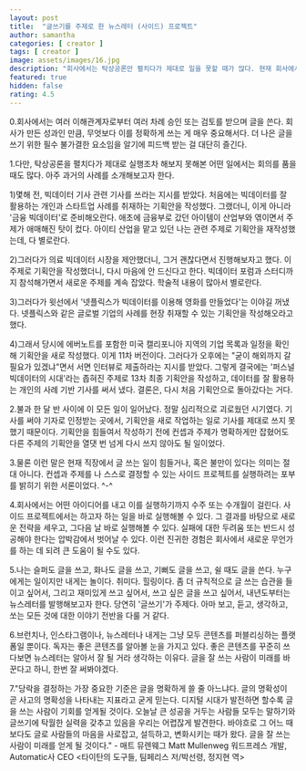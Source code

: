 ```yaml
---
layout: post
title:  "글쓰기를 주제로 한 뉴스레터 (사이드) 프로젝트"
author: samantha
categories: [ creator ]
tags: [ creator ]
image: assets/images/16.jpg
description: "회사에서는 탁상공론만 펼치다가 제대로 일을 못할 때가 많다. 현재 회사에서는 물론 만족한다. 다만 나 스스로 컨셉과 주제를 결정할 수 있는 프로젝트를 통한 성장이 필요할 때를 느꼈다. 주제는 뉴스레터다."
featured: true
hidden: false
rating: 4.5
---
```


0.회사에서는 여러 이해관계자로부터 여러 차례 승인 또는 검토를 받으며 글을 쓴다. 회사가 만든 성과인 만큼, 무엇보다 이를 정확하게 쓰는 게 매우 중요해서다. 더 나은 글을 쓰기 위한 필수 불가결한 요소임을 알기에 피드백 받는 걸 대단히 즐긴다.

1.다만, 탁상공론을 펼치다가 제대로 실행조차 해보지 못해본 어떤 일에서는 회의를 품을 때도 많다. 아주 과거의 사례를 소개해보고자 한다.

1)몇해 전, 빅데이터 기사 관련 기사를 쓰라는 지시를 받았다. 처음에는 빅데이터를 잘 활용하는 개인과 스타트업 사례를 취재하는 기획안을 작성했다. 그랬더니, 이게 아니라 '금융 빅데이터'로 준비해오란다. 애초에 금융부로 갔던 아이템이 산업부와 엮이면서 주제가 애매해진 탓이 컸다. 아이티 산업을 맡고 있던 나는 관련 주제로 기획안을 재작성했는데, 다 별로란다.

2)그러다가 의료 빅데이터 시장을 제안했더니, 그거 괜찮다면서 진행해보자고 했다. 이 주제로 기획안을 작성했더니, 다시 마음에 안 드신다고 한다. 빅데이터 포럼과 스터디까지 참석해가면서 새로운 주제를 계속 잡았다. 학술적 내용이 많아서 별로란다.

3)그러다가 윗선에서 '넷플릭스가 빅데이터를 이용해 영화를 만들었다'는 이야길 꺼냈다. 넷플릭스와 같은 글로벌 기업의 사례를 현장 취재할 수 있는 기획안을 작성해오라고 했다.

4)그래서 당시에 에버노트를 포함한 미국 캘리포니아 지역의 기업 목록과 일정을 확인해 기획안을 새로 작성했다. 이게 11차 버전이다. 그러다가 오후에는 "굳이 해외까지 갈 필요가 있겠냐"면서 서면 인터뷰로 제출하라는 지시를 받았다. 그렇게 결국에는 '퍼스널 빅데이터의 시대'라는 좁혀진 주제로 13차 최종 기획안을 작성하고, 데이터를 잘 활용하는 개인의 사례 기반 기사를 써서 냈다. 결론은, 다시 처음 기획안으로 돌아갔다는 거다.

2.불과 한 달 반 사이에 이 모든 일이 일어났다. 정말 심리적으로 괴로웠던 시기였다. 기사를 써야 기자로 인정받는 곳에서, 기획안을 새로 작업하는 일로 기사를 제대로 쓰지 못했기 때문이다. 기획안을 힘들여서 작성하기 전에 컨셉과 주제가 명확하게만 잡혔어도 다른 주제의 기획안을 열댓 번 넘게 다시 쓰지 않아도 될 일이었다.

3.물론 이런 말은 현재 직장에서 글 쓰는 일이 힘들거나, 혹은 불만이 있다는 의미는 절대 아니다. 컨셉과 주제를 나 스스로 결정할 수 있는 사이드 프로젝트를 실행하려는 포부를 밝히기 위한 서론이었다. ^-^

4.회사에서는 어떤 아이디어를 내고 이를 실행하기까지 수주 또는 수개월이 걸린다. 사이드 프로젝트에서는 하고자 하는 일을 바로 실행해볼 수 있다. 그 결과를 바탕으로 새로운 전략을 세우고, 그다음 날 바로 실행해볼 수 있다. 실패에 대한 두려움 또는 반드시 성공해야 한다는 압박감에서 벗어날 수 있다. 이런 진귀한 경험은 회사에서 새로운 무언가를 하는 데 되려 큰 도움이 될 수도 있다.

5.나는 슬퍼도 글을 쓰고, 화나도 글을 쓰고, 기뻐도 글을 쓰고, 쉴 때도 글을 쓴다. 누구에게는 일이지만 내게는 놀이다. 취미다. 힐링이다. 좀 더 규칙적으로 글 쓰는 습관을 들이고 싶어서, 그리고 재미있게 쓰고 싶어서, 쓰고 싶은 글을 쓰고 싶어서, 내년도부터는 뉴스레터를 발행해보고자 한다. 당연히 '글쓰기'가 주제다. 아마 보고, 듣고, 생각하고, 쏘는 모든 것에 대한 이야기 전반을 다룰 거 같다.

6.브런치나, 인스타그램이나, 뉴스레터나 내게는 그냥 모두 콘텐츠를 퍼블리싱하는 플랫폼일 뿐이다. 독자는 좋은 콘텐츠를 알아볼 눈을 가지고 있다. 좋은 콘텐츠를 꾸준히 쓰다보면 뉴스레터는 알아서 잘 될 거라 생각하는 이유다. 글을 잘 쓰는 사람이 미래를 바꾼다고 하니, 한번 잘 써봐야겠다.

7."당락을 결정하는 가장 중요한 기준은 글을 명확하게 쓸 줄 아느냐다. 글의 명확성이 곧 사고의 명확성을 나타내는 지표라고 굳게 믿는다. 디지털 시대가 발전하면 할수록 글을 쓰는 사람이 기회를 얻게될 것이다. 오늘날 큰 성공을 거두는 사람들 모두는 말하기와 글쓰기에 탁월한 실력을 갖추고 있음을 우리는 어렵잖게 발견한다. 바야흐로 그 어느 때 보다도 글로 사람들의 마음을 사로잡고, 설득하고, 변화시키는 때가 왔다. 글을 잘 쓰는 사람이 미래를 얻게 될 것이다." - 매트 뮤렌웨그 Matt Mullenweg 워드프레스 개발, Automatic사 CEO <타이탄의 도구들, 팀페리스 저/박선령, 정지현 역>

